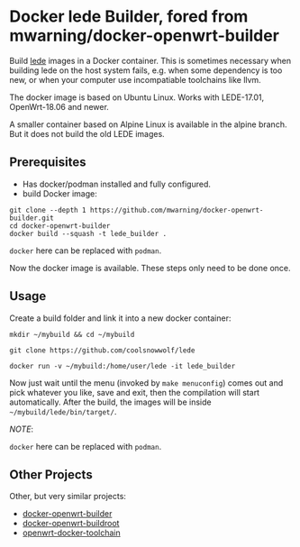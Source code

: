 # Docker lede Builder, fored from mwarning/docker-openwrt-builder

Build [lede](https://github.com/coolsnowwolf/lede) images in a Docker container. This is sometimes necessary when building lede on the host system fails, e.g. when some dependency is too new, or when your computer use incompatiable toolchains like llvm.

The docker image is based on Ubuntu Linux.
Works with LEDE-17.01, OpenWrt-18.06 and newer.

A smaller container based on Alpine Linux is available in the alpine branch. But it does not build the old LEDE images.

## Prerequisites

 * Has docker/podman installed and fully configured.
 * build Docker image:

```
git clone --depth 1 https://github.com/mwarning/docker-openwrt-builder.git
cd docker-openwrt-builder
docker build --squash -t lede_builder .
```

`docker` here can be replaced with `podman`.

Now the docker image is available. These steps only need to be done once.

## Usage

Create a build folder and link it into a new docker container:

```
mkdir ~/mybuild && cd ~/mybuild

git clone https://github.com/coolsnowwolf/lede

docker run -v ~/mybuild:/home/user/lede -it lede_builder
```

Now just wait until the menu (invoked by `make menuconfig`) comes out and pick whatever you like, save and exit, then the compilation will start automatically.
After the build, the images will be inside `~/mybuild/lede/bin/target/`.

*NOTE*:

`docker` here can be replaced with `podman`.

## Other Projects

Other, but very similar projects:

 * [docker-openwrt-builder](https://github.com/mwarning/docker-openwrt-docker)
 * [docker-openwrt-buildroot](https://github.com/noonien/docker-openwrt-buildroot)
 * [openwrt-docker-toolchain](https://github.com/mchsk/openwrt-docker-toolchain)

